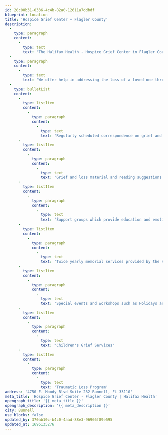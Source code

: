 ```yaml
---
id: 20c00b31-0336-4c4b-82a0-12611a7ddbdf
blueprint: location
title: 'Hospice Grief Center – Flagler County'
description:
  -
    type: paragraph
    content:
      -
        type: text
        text: 'The Halifax Health - Hospice Grief Center in Flagler County was established to help children and adults in need of grief counseling.'
  -
    type: paragraph
    content:
      -
        type: text
        text: 'We offer help in addressing the loss of a loved one through:'
  -
    type: bulletList
    content:
      -
        type: listItem
        content:
          -
            type: paragraph
            content:
              -
                type: text
                text: 'Regularly scheduled correspondence on grief and loss issues'
      -
        type: listItem
        content:
          -
            type: paragraph
            content:
              -
                type: text
                text: 'Grief and loss material and reading suggestions Individual counseling in the home or area offices'
      -
        type: listItem
        content:
          -
            type: paragraph
            content:
              -
                type: text
                text: 'Support groups which provide education and emotional support'
      -
        type: listItem
        content:
          -
            type: paragraph
            content:
              -
                type: text
                text: 'Twice yearly memorial services provided by the Halifax Health - Hopsice Chaplains'
      -
        type: listItem
        content:
          -
            type: paragraph
            content:
              -
                type: text
                text: 'Special events and workshops such as Holidays and Creative Expressions'
      -
        type: listItem
        content:
          -
            type: paragraph
            content:
              -
                type: text
                text: "Children's Grief Services"
      -
        type: listItem
        content:
          -
            type: paragraph
            content:
              -
                type: text
                text: 'Traumatic Loss Program'
address: '4750 E. Moody Blvd Suite 232 Bunnell, FL 33110'
meta_title: 'Hospice Grief Center - Flagler County | Halifax Health'
opengraph_title: '{{ meta_title }}'
opengraph_description: '{{ meta_description }}'
city: Bunnell
use_blocks: false
updated_by: 370ab10c-b4c0-4aad-88e3-96966f89e595
updated_at: 1695135276
---
```

